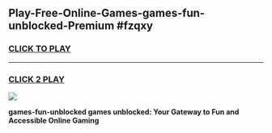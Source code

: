 
## Play-Free-Online-Games-games-fun-unblocked-Premium #fzqxy
<h3>
<a href="https://premium.freeplayer.one?title=games-fun-unblocked&ref=8M">CLICK TO PLAY</a></h3>
<hr>

<h3>
<a href="https://premium.freeplayer.one?title=games-fun-unblocked&ref=8M">CLICK 2 PLAY</a>
  
</h3>

<a href="https://premium.freeplayer.one?title=games-fun-unblocked&ref=8M"><img src="https://clearcache.store/games.png"></a>


**games-fun-unblocked games unblocked: Your Gateway to Fun and Accessible Online Gaming**
